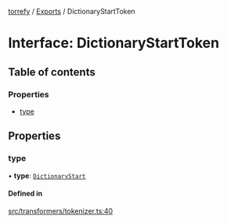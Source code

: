 [torrefy](../README.md) / [Exports](../modules.md) / DictionaryStartToken

# Interface: DictionaryStartToken

## Table of contents

### Properties

- [type](DictionaryStartToken.md#type)

## Properties

### type

• **type**: [`DictionaryStart`](../enums/TokenType.md#dictionarystart)

#### Defined in

[src/transformers/tokenizer.ts:40](https://github.com/Sec-ant/bepjs/blob/f9eb2df/src/transformers/tokenizer.ts#L40)
